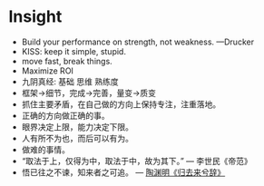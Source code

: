 # Insight

- Build your performance on strength, not weakness. —Drucker
- KISS: keep it simple, stupid. 
- move fast, break things.
- Maximize ROI
- 九阴真经: 基础 思维 熟练度
- 框架→细节，完成→完善，量变→质变
- 抓住主要矛盾，在自己做的方向上保持专注，注重落地。
- 正确的方向做正确的事。
- 眼界决定上限，能力决定下限。
- 人有所不为也，而后可以有为。
- 做难的事情。
- “取法于上，仅得为中，取法于中，故为其下。” — 李世民《帝范》
- 悟已往之不谏，知来者之可追。 — [陶渊明《归去来兮辞》](https://xueqiu.com/4583899269/257380179)
